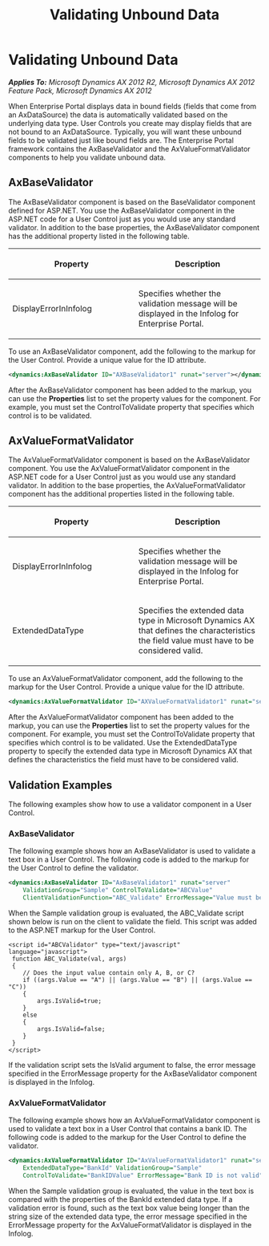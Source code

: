 ﻿---
title: Validating Unbound Data
TOCTitle: Validating Unbound Data
ms:assetid: 0b75a05f-3305-4857-9f47-a37d23024d71
ms:mtpsurl: https://msdn.microsoft.com/en-us/library/Cc581966(v=AX.60)
ms:contentKeyID: 28119404
ms.date: 11/07/2012
mtps_version: v=AX.60
dev_langs:
- xml
- jscript
---

# Validating Unbound Data 


_**Applies To:** Microsoft Dynamics AX 2012 R2, Microsoft Dynamics AX 2012 Feature Pack, Microsoft Dynamics AX 2012_

When Enterprise Portal displays data in bound fields (fields that come from an AxDataSource) the data is automatically validated based on the underlying data type. User Controls you create may display fields that are not bound to an AxDataSource. Typically, you will want these unbound fields to be validated just like bound fields are. The Enterprise Portal framework contains the AxBaseValidator and the AxValueFormatValidator components to help you validate unbound data.

## AxBaseValidator

The AxBaseValidator component is based on the BaseValidator component defined for ASP.NET. You use the AxBaseValidator component in the ASP.NET code for a User Control just as you would use any standard validator. In addition to the base properties, the AxBaseValidator component has the additional property listed in the following table.

<table>
<colgroup>
<col style="width: 50%" />
<col style="width: 50%" />
</colgroup>
<thead>
<tr class="header">
<th><p>Property</p></th>
<th><p>Description</p></th>
</tr>
</thead>
<tbody>
<tr class="odd">
<td><p>DisplayErrorInInfolog</p></td>
<td><p>Specifies whether the validation message will be displayed in the Infolog for Enterprise Portal.</p></td>
</tr>
</tbody>
</table>


To use an AxBaseValidator component, add the following to the markup for the User Control. Provide a unique value for the ID attribute.

``` xml
<dynamics:AxBaseValidator ID="AXBaseValidator1" runat="server"></dynamics:AxBaseValidator>
```

After the AxBaseValidator component has been added to the markup, you can use the **Properties** list to set the property values for the component. For example, you must set the ControlToValidate property that specifies which control is to be validated.

## AxValueFormatValidator

The AxValueFormatValidator component is based on the AxBaseValidator component. You use the AxValueFormatValidator component in the ASP.NET code for a User Control just as you would use any standard validator. In addition to the base properties, the AxValueFormatValidator component has the additional properties listed in the following table.

<table>
<colgroup>
<col style="width: 50%" />
<col style="width: 50%" />
</colgroup>
<thead>
<tr class="header">
<th><p>Property</p></th>
<th><p>Description</p></th>
</tr>
</thead>
<tbody>
<tr class="odd">
<td><p>DisplayErrorInInfolog</p></td>
<td><p>Specifies whether the validation message will be displayed in the Infolog for Enterprise Portal.</p></td>
</tr>
<tr class="even">
<td><p>ExtendedDataType</p></td>
<td><p>Specifies the extended data type in Microsoft Dynamics AX that defines the characteristics the field value must have to be considered valid.</p></td>
</tr>
</tbody>
</table>


To use an AxValueFormatValidator component, add the following to the markup for the User Control. Provide a unique value for the ID attribute.

``` xml
<dynamics:AxValueFormatValidator ID="AXValueFormatValidator1" runat="server"></dynamics:AxValueFormatValidator>
```

After the AxValueFormatValidator component has been added to the markup, you can use the **Properties** list to set the property values for the component. For example, you must set the ControlToValidate property that specifies which control is to be validated. Use the ExtendedDataType property to specify the extended data type in Microsoft Dynamics AX that defines the characteristics the field must have to be considered valid.

## Validation Examples

The following examples show how to use a validator component in a User Control.

### AxBaseValidator

The following example shows how an AxBaseValidator is used to validate a text box in a User Control. The following code is added to the markup for the User Control to define the validator.

``` xml
<dynamics:AxBaseValidator ID="AxBaseValidator1" runat="server" 
    ValidationGroup="Sample" ControlToValidate="ABCValue" 
    ClientValidationFunction="ABC_Validate" ErrorMessage="Value must be A, B, or C."></dynamics:AxBaseValidator>
```

When the Sample validation group is evaluated, the ABC\_Validate script shown below is run on the client to validate the field. This script was added to the ASP.NET markup for the User Control.

``` jscript
<script id="ABCValidator" type="text/javascript" language="javascript">
 function ABC_Validate(val, args)
 {
    // Does the input value contain only A, B, or C?
    if ((args.Value == "A") || (args.Value == "B") || (args.Value == "C"))
    {
        args.IsValid=true;
    }
    else
    {
        args.IsValid=false;
    }
 }
</script>
```

If the validation script sets the IsValid argument to false, the error message specified in the ErrorMessage property for the AxBaseValidator component is displayed in the Infolog.

### AxValueFormatValidator

The following example shows how an AxValueFormatValidator component is used to validate a text box in a User Control that contains a bank ID. The following code is added to the markup for the User Control to define the validator.

``` xml
<dynamics:AxValueFormatValidator ID="AxValueFormatValidator1" runat="server" 
    ExtendedDataType="BankId" ValidationGroup="Sample" 
    ControlToValidate="BankIDValue" ErrorMessage="Bank ID is not valid"></dynamics:AxValueFormatValidator>
```

When the Sample validation group is evaluated, the value in the text box is compared with the properties of the BankId extended data type. If a validation error is found, such as the text box value being longer than the string size of the extended data type, the error message specified in the ErrorMessage property for the AxValueFormatValidator is displayed in the Infolog.

